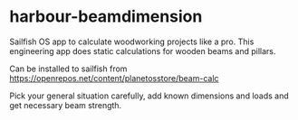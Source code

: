 # harbour-beamdimension
Sailfish OS app to calculate woodworking projects like a pro. This engineering app does static calculations for wooden beams and pillars. 

Can be installed to sailfish from https://openrepos.net/content/planetosstore/beam-calc

Pick your general situation carefully, add known dimensions and loads and get necessary beam strength.
